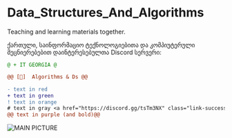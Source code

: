 # Data_Structures_And_Algorithms
Teaching and learning materials together.

ქართული, საინფორმაციო ტექნოლოგიებითა და კომპიუტერული მეცნიერებებით დაინტერესებულთა Discord სერვერი:
<font color="green"><a href="https://discord.gg/tsTm3NX" class="link-success">
  ```diff
@ + IT GEORGIA @

@@ [💎]  Algorithms & Ds @@
```
  
  </a></font>


```diff
- text in red
+ text in green
! text in orange
# text in gray <a href="https://discord.gg/tsTm3NX" class="link-success">IT GEORGIA</a>
@@ text in purple (and bold)@@
```

![MAIN PICTURE](https://thumb.tildacdn.com/tild3762-3734-4166-a163-386665373666/-/resize/577x/-/format/webp/_1.png)
